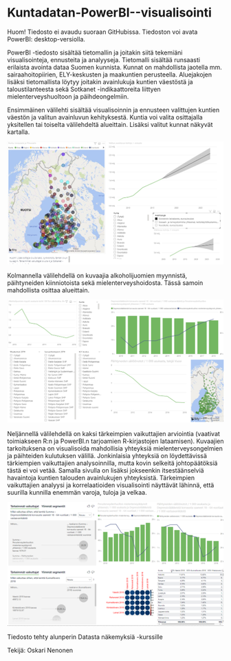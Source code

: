 # Kuntadatan-PowerBI--visualisointi

Huom! Tiedosto ei avaudu suoraan GitHubissa. Tiedoston voi avata PowerBI: desktop-versiolla. 

PowerBI -tiedosto sisältää tietomallin ja joitakin siitä tekemiäni visualisointeja, ennusteita ja analyyseja. Tietomalli sisältää runsaasti erilaista avointa dataa Suomen kunnista. Kunnat on mahdollista jaotella mm. sairaahoitopiirien, ELY-keskusten ja maakuntien perusteella. Aluejakojen lisäksi tietomallista löytyy joitakin avainlukuja kuntien väestöstä ja taloustilanteesta sekä Sotkanet -indikaattoreita liittyen mielenterveyshuoltoon ja päihdeongelmiin.

Ensimmäinen välilehti sisältää visualisoinnin ja ennusteen valittujen kuntien väestön ja valitun avainluvun kehityksestä. Kuntia voi valita osittajalla yksitellen tai toiselta välilehdeltä alueittain. Lisäksi valitut kunnat näkyvät kartalla.

![Väliheti 1](https://github.com/NenonenOskari/Kuntadatan-PowerBI--visualisointi/blob/master/Screenshots/slide1.PNG?raw=true)

Kolmannella välilehdellä on kuvaajia alkoholijuomien myynnistä, päihtyneiden kiinniotoista sekä mielenterveyshoidosta. Tässä samoin mahdollista osittaa alueittain. 

![Väliheti 2](https://github.com/NenonenOskari/Kuntadatan-PowerBI--visualisointi/blob/master/Screenshots/slide2.PNG?raw=true)

Neljännellä välilehdellä on kaksi tärkeimpien vaikuttajien arviointia (vaativat toimiakseen R:n ja PowerBI.n tarjoamien R-kirjastojen lataamisen). Kuvaajien tarkoituksena on visualisoida mahdollisia yhteyksiä mielenterveysongelmien ja päihteiden kulutuksen välillä. Jonkinlaisia yhteyksiä on löydettävissä tärkiempien vaikuttajien analysoinnilla, mutta kovin selkeitä johtopäätöksiä tästä ei voi vetää. Samalla sivulla on lisäksi jokseenkin itsestäänselviä havaintoja kuntien talouden avainlukujen yhteyksistä. Tärkeimpien vaikuttajien analyysi ja korrelaatioiden visualisointi näyttävät lähinnä, että suurilla kunnilla enemmän varoja, tuloja ja velkaa. 

![Väliheti 3](https://github.com/NenonenOskari/Kuntadatan-PowerBI--visualisointi/blob/master/Screenshots/slide3.PNG?raw=true)

Tiedosto tehty alunperin Datasta näkemyksiä -kurssille

Tekijä: Oskari Nenonen
